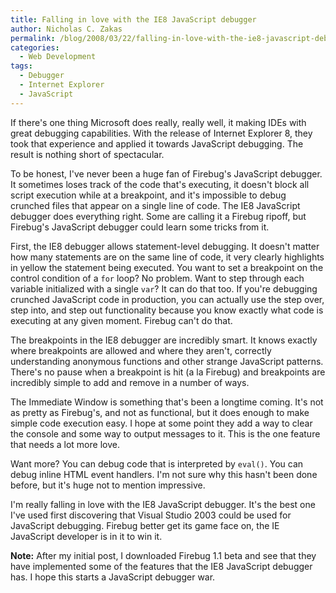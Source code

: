 ```yaml
---
title: Falling in love with the IE8 JavaScript debugger
author: Nicholas C. Zakas
permalink: /blog/2008/03/22/falling-in-love-with-the-ie8-javascript-debugger/
categories:
  - Web Development
tags:
  - Debugger
  - Internet Explorer
  - JavaScript
---
```

If there's one thing Microsoft does really, really well, it making IDEs with great debugging capabilities. With the release of Internet Explorer 8, they took that experience and applied it towards JavaScript debugging. The result is nothing short of spectacular.

To be honest, I've never been a huge fan of Firebug's JavaScript debugger. It sometimes loses track of the code that's executing, it doesn't block all script execution while at a breakpoint, and it's impossible to debug crunched files that appear on a single line of code. The IE8 JavaScript debugger does everything right. Some are calling it a Firebug ripoff, but Firebug's JavaScript debugger could learn some tricks from it.

First, the IE8 debugger allows statement-level debugging. It doesn't matter how many statements are on the same line of code, it very clearly highlights in yellow the statement being executed. You want to set a breakpoint on the control condition of a `for` loop? No problem. Want to step through each variable initialized with a single `var`? It can do that too. If you're debugging crunched JavaScript code in production, you can actually use the step over, step into, and step out functionality because you know exactly what code is executing at any given moment. Firebug can't do that.

The breakpoints in the IE8 debugger are incredibly smart. It knows exactly where breakpoints are allowed and where they aren't, correctly understanding anonymous functions and other strange JavaScript patterns. There's no pause when a breakpoint is hit (a la Firebug) and breakpoints are incredibly simple to add and remove in a number of ways.

The Immediate Window is something that's been a longtime coming. It's not as pretty as Firebug's, and not as functional, but it does enough to make simple code execution easy. I hope at some point they add a way to clear the console and some way to output messages to it. This is the one feature that needs a lot more love.

Want more? You can debug code that is interpreted by `eval()`. You can debug inline HTML event handlers. I'm not sure why this hasn't been done before, but it's huge not to mention impressive.

I'm really falling in love with the IE8 JavaScript debugger. It's the best one I've used first discovering that Visual Studio 2003 could be used for JavaScript debugging. Firebug better get its game face on, the IE JavaScript developer is in it to win it.

**Note:** After my initial post, I downloaded Firebug 1.1 beta and see that they have implemented some of the features that the IE8 JavaScript debugger has. I hope this starts a JavaScript debugger war.
